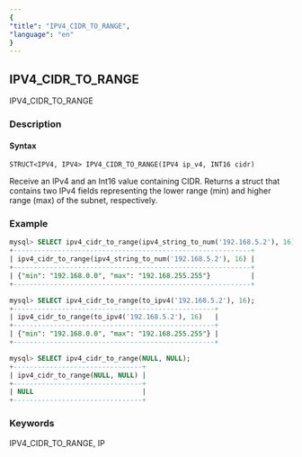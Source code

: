 ```yaml
---
{
"title": "IPV4_CIDR_TO_RANGE",
"language": "en"
}
---
```


<!-- 
Licensed to the Apache Software Foundation (ASF) under one
or more contributor license agreements.  See the NOTICE file
distributed with this work for additional information
regarding copyright ownership.  The ASF licenses this file
to you under the Apache License, Version 2.0 (the
"License"); you may not use this file except in compliance
with the License.  You may obtain a copy of the License at
  http://www.apache.org/licenses/LICENSE-2.0
Unless required by applicable law or agreed to in writing,
software distributed under the License is distributed on an
"AS IS" BASIS, WITHOUT WARRANTIES OR CONDITIONS OF ANY
KIND, either express or implied.  See the License for the
specific language governing permissions and limitations
under the License.
-->

## IPV4_CIDR_TO_RANGE

IPV4_CIDR_TO_RANGE

### Description

#### Syntax

`STRUCT<IPV4, IPV4> IPV4_CIDR_TO_RANGE(IPV4 ip_v4, INT16 cidr)`

Receive an IPv4 and an Int16 value containing CIDR. Returns a struct that contains two IPv4 fields representing the lower range (min) and higher range (max) of the subnet, respectively.

### Example

```sql
mysql> SELECT ipv4_cidr_to_range(ipv4_string_to_num('192.168.5.2'), 16);
+-----------------------------------------------------------+
| ipv4_cidr_to_range(ipv4_string_to_num('192.168.5.2'), 16) |
+-----------------------------------------------------------+
| {"min": "192.168.0.0", "max": "192.168.255.255"}          |
+-----------------------------------------------------------+

mysql> SELECT ipv4_cidr_to_range(to_ipv4('192.168.5.2'), 16);
+--------------------------------------------------+
| ipv4_cidr_to_range(to_ipv4('192.168.5.2'), 16)   |
+--------------------------------------------------+
| {"min": "192.168.0.0", "max": "192.168.255.255"} |
+--------------------------------------------------+

mysql> SELECT ipv4_cidr_to_range(NULL, NULL);
+--------------------------------+
| ipv4_cidr_to_range(NULL, NULL) |
+--------------------------------+
| NULL                           |
+--------------------------------+
```

### Keywords

IPV4_CIDR_TO_RANGE, IP
